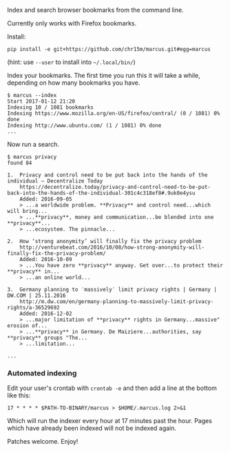 Index and search browser bookmarks from the command line.

Currently only works with Firefox bookmarks.

Install:

	pip install -e git+https://github.com/chr15m/marcus.git#egg=marcus

(hint: use `--user` to install into `~/.local/bin/`)

Index your bookmarks. The first time you run this it will take a while, depending on how many bookmarks you have.

	$ marcus --index
	Start 2017-01-12 21:20
	Indexing 10 / 1081 bookmarks
	Indexing https://www.mozilla.org/en-US/firefox/central/ (0 / 1081) 0% done
	Indexing http://www.ubuntu.com/ (1 / 1081) 0% done
	...

Now run a search.

	$ marcus privacy
	found 84
	
	1. 	Privacy and control need to be put back into the hands of the individual – Decentralize Today
		https://decentralize.today/privacy-and-control-need-to-be-put-back-into-the-hands-of-the-individual-301c4c318ef8#.9uk0e4ysu
		Added: 2016-09-05
		> ...a worldwide problem. **Privacy** and control need...which will bring...
		> ...**privacy**, money and communication...be blended into one **privacy**...
		> ...ecosystem. The pinnacle...
	
	2. 	How ‘strong anonymity’ will finally fix the privacy problem
		http://venturebeat.com/2016/10/08/how-strong-anonymity-will-finally-fix-the-privacy-problem/
		Added: 2016-10-09
		> ...You have zero **privacy** anyway. Get over...to protect their **privacy** in...
		> ...an online world...
	
	3. 	Germany planning to ′massively′ limit privacy rights | Germany | DW.COM | 25.11.2016
		http://m.dw.com/en/germany-planning-to-massively-limit-privacy-rights/a-36529692
		Added: 2016-12-02
		> ...major limitation of **privacy** rights in Germany...massive" erosion of...
		> ...**privacy** in Germany. De Maiziere...authorities, say **privacy** groups "The...
		> ...limitation...
	
	...

### Automated indexing ###

Edit your user's crontab with `crontab -e` and then add a line at the bottom like this:

	17 * * * * $PATH-TO-BINARY/marcus > $HOME/.marcus.log 2>&1

Which will run the indexer every hour at 17 minutes past the hour. Pages which have already been indexed will not be indexed again.

Patches welcome. Enjoy!
